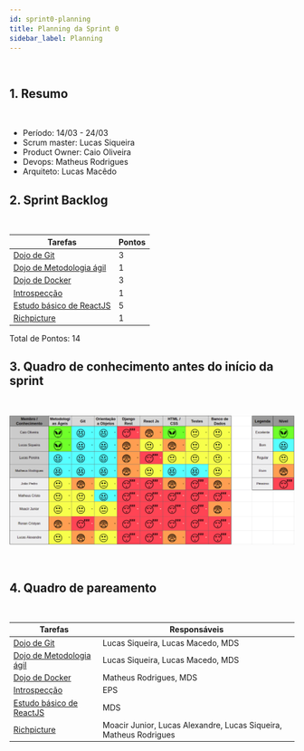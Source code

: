 ```yaml
---
id: sprint0-planning
title: Planning da Sprint 0 
sidebar_label: Planning
---
```


<br>

## 1. Resumo

<br>

- Período: 14/03 - 24/03
- Scrum master: Lucas Siqueira
- Product Owner: Caio Oliveira
- Devops: Matheus Rodrigues
- Arquiteto: Lucas Macêdo

## 2. Sprint Backlog

<br>

Tarefas|Pontos
--|--
|[Dojo de Git](https://github.com/fga-eps-mds/2019.1-hora-da-hora/issues/1) | 3
|[Dojo de Metodologia ágil](https://github.com/fga-eps-mds/2019.1-hora-da-hora/issues/2) | 1
|[Dojo de Docker](https://github.com/fga-eps-mds/2019.1-hora-da-hora/issues/3) | 3
|[Introspecção](https://github.com/fga-eps-mds/2019.1-hora-da-hora/issues/4) | 1
|[Estudo básico de ReactJS](https://github.com/fga-eps-mds/2019.1-hora-da-hora/issues/5) | 5
|[Richpicture](https://github.com/fga-eps-mds/2019.1-hora-da-hora/issues/6) | 1


Total de Pontos: 14

## 3. Quadro de conhecimento antes do início da sprint

<br>

![Ilustração do Quadro de Conhecimentos](assets/quadro-conhecimento-0.png)

<br>


## 4. Quadro de pareamento

<br>

Tarefas|Responsáveis
--|--
|[Dojo de Git](https://github.com/fga-eps-mds/2019.1-hora-da-hora/issues/1) | Lucas Siqueira, Lucas Macedo, MDS
|[Dojo de Metodologia ágil](https://github.com/fga-eps-mds/2019.1-hora-da-hora/issues/2) | Lucas Siqueira, Lucas Macedo, MDS
|[Dojo de Docker](https://github.com/fga-eps-mds/2019.1-hora-da-hora/issues/3) | Matheus Rodrigues, MDS
|[Introspecção](https://github.com/fga-eps-mds/2019.1-hora-da-hora/issues/4) | EPS
|[Estudo básico de ReactJS](https://github.com/fga-eps-mds/2019.1-hora-da-hora/issues/5) | MDS
|[Richpicture](https://github.com/fga-eps-mds/2019.1-hora-da-hora/issues/6) | Moacir Junior, Lucas Alexandre, Lucas Siqueira, Matheus Rodrigues




